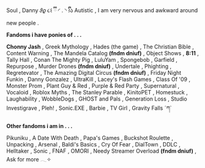 Soul , Danny 𝜗𝜚 
૮꒰ ྀི ◜ . ◝  ྀི꒱ა   Autistic , I am very nervous and awkward around new people . 

**Fandoms i have ponies of . . .**

**Chonny Jash** , Greek Mythology , Hades (the game) , The Christian Bible , Content Warning , The Mandela Catalog **(fndm dniuf)** , Object Shows , **8:11** , Tally Hall , Conan The Mighty Pig , LuluYam , Spongebob , Garfield , Repurpose , Murder Drones **(fndm dniuf)** , Undertale , Phighting , Regretevator , The Amazing Digital Circus **(fndm dniuf)** , Friday Night Funkin , Danny Gonzalez , UltraKill , Lacey's Flash Games , Class Of '09 , Monster Prom , Plant Guy & Red , Purple & Red Party , Supernatural , Vocaloid , Roblox Myths , The Stanley Parable , KinitoPET , Homestuck , Laughability , WobbleDogs , GHOST and Pals , Generation Loss , Studio Investigrave , Pleh! , Sonic.EXE , Barbie , TV Girl , Gravity Falls ´ཀ`

**Other fandoms i am in . . .**

Pikuniku , A Date With Death , Papa's Games , Buckshot Roulette , Unpacking , Arsenal , Baldi's Basics , Cry Of Fear , DialTown , DDLC , Helltaker , Sonic , FNAF , OMORI , Needy Streamer Overload **(fndm dniuf)** , Ask for more 𓂃✧
